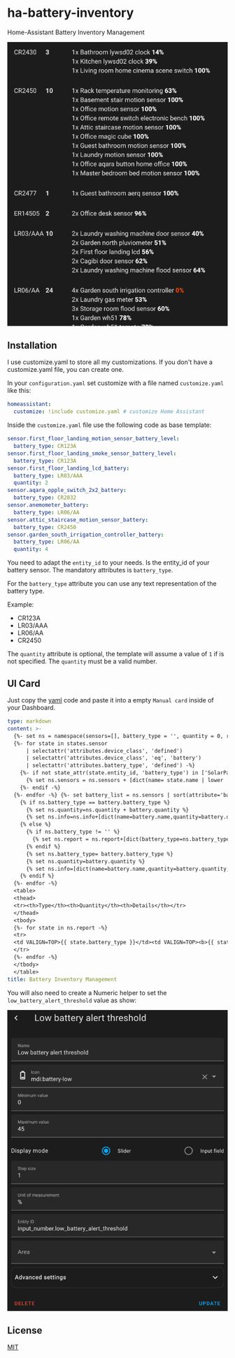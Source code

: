 # ha-battery-inventory
Home-Assistant Battery Inventory Management

![Battery Inventory Management][report]


## Installation

I use customize.yaml to store all my customizations. If you don't have a customize.yaml file, you can create one.

In your `configuration.yaml` set customize with a file named `customize.yaml` like this:

```yaml
homeassistant:
  customize: !include customize.yaml # customize Home Assistant
```

Inside the `customize.yaml` file use the following code as base template:
<!-- MARKDOWN-AUTO-DOCS:START (CODE:src=./config/customize.yaml) -->
<!-- The below code snippet is automatically added from ./config/customize.yaml -->
```yaml
sensor.first_floor_landing_motion_sensor_battery_level:
  battery_type: CR123A
sensor.first_floor_landing_smoke_sensor_battery_level:
  battery_type: CR123A
sensor.first_floor_landing_lcd_battery:
  battery_type: LR03/AAA
  quantity: 2
sensor.aqara_opple_switch_2x2_battery:
  battery_type: CR2032
sensor.anemometer_battery:
  battery_type: LR06/AA
sensor.attic_staircase_motion_sensor_battery:
  battery_type: CR2450
sensor.garden_south_irrigation_controller_battery:
  battery_type: LR06/AA
  quantity: 4
```
<!-- MARKDOWN-AUTO-DOCS:END -->

You need to adapt the `entity_id` to your needs. Is the entity_id of your battery sensor.
The mandatory attributes is `battery_type`.

For the `battery_type` attribute you can use any text representation of the battery type.

Example:

- CR123A
- LR03/AAA
- LR06/AA
- CR2450

The `quantity` attribute is optional, the template will assume a value of `1` if is not specified. The `quantity` must be a valid number.

## UI Card

Just copy the [yaml](MarkdownCard.yam) code and paste it into a empty `Manual card` inside of your Dashboard.

<!-- MARKDOWN-AUTO-DOCS:START (CODE:src=./config/MarkdownCard.yaml) -->
<!-- The below code snippet is automatically added from ./config/MarkdownCard.yaml -->
```yaml
type: markdown
content: >-
  {%- set ns = namespace(sensors=[], battery_type = '', quantity = 0, report=[], info=[]) -%}
  {%- for state in states.sensor 
      | selectattr('attributes.device_class', 'defined')
      | selectattr('attributes.device_class', 'eq', 'battery')
      | selectattr('attributes.battery_type', 'defined') -%}
    {%- if not state_attr(state.entity_id, 'battery_type') in ['SolarPanel','DC', 'Battery', 'APCRBC110'] -%}
      {% set ns.sensors = ns.sensors + [dict(name= state.name | lower | replace(':', '') | replace(' battery level', '') | replace(' battery', '') | capitalize() , battery_type=state_attr(state.entity_id, 'battery_type'), quantity=state_attr(state.entity_id, 'quantity') | int(1), level=state.state |int(0) )] %}
    {%- endif -%}
  {%- endfor -%} {%- set battery_list = ns.sensors | sort(attribute='battery_type') %} {%- for battery in battery_list -%}
    {% if ns.battery_type == battery.battery_type %}
      {% set ns.quantity=ns.quantity + battery.quantity %}
      {% set ns.info=ns.info+[dict(name=battery.name,quantity=battery.quantity,level=battery.level)] %}
    {% else %}
      {% if ns.battery_type != '' %}      
        {% set ns.report = ns.report+[dict(battery_type=ns.battery_type, quantity=ns.quantity, info=ns.info | sort(attribute='level')) ] %}
      {% endif %}
      {% set ns.battery_type= battery.battery_type %}
      {% set ns.quantity=battery.quantity %}
      {% set ns.info=[dict(name=battery.name,quantity=battery.quantity,level=battery.level)] %}
    {% endif %}
  {%- endfor -%}
  <table>
  <thead>
  <tr><th>Type</th><th>Quantity</th><th>Details</th></tr>
  </thead>
  <tbody>
  {%- for state in ns.report -%}
  <tr>
  <td VALIGN=TOP>{{ state.battery_type }}</td><td VALIGN=TOP><b>{{ state.quantity }}</b></td> <td VALIGN=TOP> {%- for info in state.info -%} {{ info.quantity }}x {{ info.name }} <font color={{ (info.level < states.input_number.low_battery_alert_threshold.state | int) | iif("OrangeRed", "White") }}><b>{{ info.level }}%</b></font><br> {%- endfor -%}<br></td>
  </tr>
  {%- endfor -%}
  </tbody>
  </table>
title: Battery Inventory Management
```
<!-- MARKDOWN-AUTO-DOCS:END -->

You will also need to create a Numeric helper to set the `low_battery_alert_threshold` value as show:

![Numeric Helper][helper]

## License

[MIT](LICENSE)

[report]: images/report-card.png
[helper]: images/numeric-helper.png
